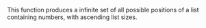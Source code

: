 This function produces a infinite set of all possible positions of a list containing numbers, with ascending list sizes.
